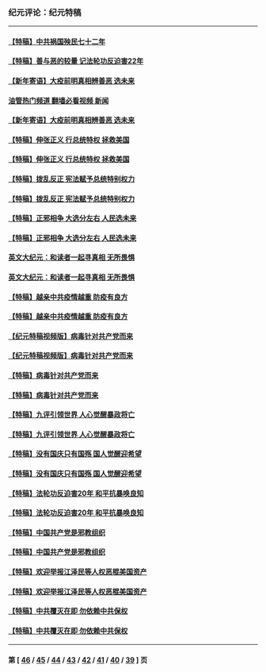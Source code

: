### 纪元评论：纪元特稿
---
#### [【特稿】中共祸国殃民七十二年](../../pages/nsc424/n13272607.md?02240330) 
#### [【特稿】善与恶的较量 记法轮功反迫害22年](../../pages/nsc424/n13086597.md?02240330) 
#### [【新年寄语】大疫前明真相辨善恶 选未来](../../pages/nsc424/n12660855.md?02240330) 
#### [油管热门频道 翻墙必看视频 新闻](ok?02240330)
#### [【新年寄语】大疫前明真相辨善恶 选未来](../../pages/nsc424/n12660855.md?02240330) 
#### [【特稿】伸张正义 行总统特权 拯救美国](../../pages/nsc424/n12616806.md?02240330) 
#### [【特稿】伸张正义 行总统特权 拯救美国](../../pages/nsc424/n12616806.md?02240330) 
#### [【特稿】拨乱反正 宪法赋予总统特别权力](../../pages/nsc424/n12598306.md?02240330) 
#### [【特稿】拨乱反正 宪法赋予总统特别权力](../../pages/nsc424/n12598306.md?02240330) 
#### [【特稿】正邪相争 大选分左右 人民选未来](../../pages/nsc424/n12545208.md?02240330) 
#### [【特稿】正邪相争 大选分左右 人民选未来](../../pages/nsc424/n12545208.md?02240330) 
#### [英文大纪元：和读者一起寻真相 无所畏惧](../../pages/nsc424/n12542027.md?02240330) 
#### [英文大纪元：和读者一起寻真相 无所畏惧](../../pages/nsc424/n12542027.md?02240330) 
#### [【特稿】越亲中共疫情越重 防疫有良方](../../pages/nsc424/n12042989.md?02240330) 
#### [【特稿】越亲中共疫情越重 防疫有良方](../../pages/nsc424/n12042989.md?02240330) 
#### [【纪元特稿视频版】病毒针对共产党而来](../../pages/nsc424/n11977328.md?02240330) 
#### [【纪元特稿视频版】病毒针对共产党而来](../../pages/nsc424/n11977328.md?02240330) 
#### [【特稿】病毒针对共产党而来](../../pages/nsc424/n11928818.md?02240330) 
#### [【特稿】病毒针对共产党而来](../../pages/nsc424/n11928818.md?02240330) 
#### [【特稿】九评引领世界 人心觉醒暴政将亡](../../pages/nsc424/n11660496.md?02240330) 
#### [【特稿】九评引领世界 人心觉醒暴政将亡](../../pages/nsc424/n11660496.md?02240330) 
#### [【特稿】没有国庆只有国殇 国人觉醒迎希望](../../pages/nsc424/n11549354.md?02240330) 
#### [【特稿】没有国庆只有国殇 国人觉醒迎希望](../../pages/nsc424/n11549354.md?02240330) 
#### [【特稿】法轮功反迫害20年 和平抗暴唤良知](../../pages/nsc424/n11389135.md?02240330) 
#### [【特稿】法轮功反迫害20年 和平抗暴唤良知](../../pages/nsc424/n11389135.md?02240330) 
#### [【特稿】中国共产党是邪教组织](../../pages/nsc424/n11355551.md?02240330) 
#### [【特稿】中国共产党是邪教组织](../../pages/nsc424/n11355551.md?02240330) 
#### [【特稿】欢迎举报江泽民等人权恶棍美国资产](../../pages/nsc424/n11303040.md?02240330) 
#### [【特稿】欢迎举报江泽民等人权恶棍美国资产](../../pages/nsc424/n11303040.md?02240330) 
#### [【特稿】中共覆灭在即 勿依赖中共保权](../../pages/nsc424/n11278510.md?02240330) 
#### [【特稿】中共覆灭在即 勿依赖中共保权](../../pages/nsc424/n11278510.md?02240330) 

---
#### 第 [ [46](./46.md?02240330) / [45](./45.md?02240330) / [44](./44.md?02240330) / [43](./43.md?02240330) / [42](./42.md?02240330) / [41](./41.md?02240330) / [40](./40.md?02240330) / [39](./39.md?02240330) ] 页
